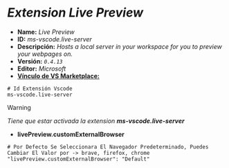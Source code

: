 <!-- Autor: Daniel Benjamin Perez Morales -->
<!-- GitHub: https://github.com/DanielPerezMoralesDev13 -->
<!-- Correo electrónico: danielperezdev@proton.me -->

# ***Extension Live Preview***

- **Name:** *Live Preview*
- **ID:** *ms-vscode.live-server*
- **Descripción:** *Hosts a local server in your workspace for you to preview your webpages on.*
- **Versión:** *`0.4.13`*
- **Editor:** *Microsoft*
- **[Vínculo de VS Marketplace:](https://marketplace.visualstudio.com/items?itemName=ms-vscode.live-server "https://marketplace.visualstudio.com/items?itemName=ms-vscode.live-server")**

```plaintext
# Id Extensión Vscode
ms-vscode.live-server
```

> [!WARNING]
> *Tiene que estar activada la extension **ms-vscode.live-server***

- **livePreview.customExternalBrowser**

```plaintext
# Por Defecto Se Seleccionara El Navegador Predeterminado, Puedes Cambiar El Valor por -> brave, firefox, chrome
"livePreview.customExternalBrowser": "Default"
```

